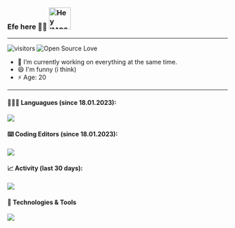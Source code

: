 ### Efe here 👋🏻 <img src="https://github.com/efebagri/EfeBagri/blob/main/mona-whisper.gif" height="50px" width="50px" alt="Hey IMG?" />
---

![visitors](https://visitor-badge.laobi.icu/badge?page_id=efebagri.efebagri)
![Open Source Love](https://badges.frapsoft.com/os/v1/open-source.svg?v=102)

- 🔭 I’m currently working on everything at the same time.
- 😄 I'm funny (i think)
- ⚡ Age: 20

---

#### 🧑🏻‍💻 Languagues (since 18.01.2023):

<img src="https://wakatime.com/share/@A1m2e3k4/6c0a2631-d162-4758-a341-d7df285e8539.png" />

#### ⌨️ Coding Editors (since 18.01.2023):

<img src="https://wakatime.com/share/@A1m2e3k4/a7a9f877-cdaf-4927-aac2-dd696054f25b.png" />

#### 📈 Activity (last 30 days):

<img src="https://wakatime.com/share/@A1m2e3k4/a0517b96-91c0-4c4b-8046-45c649428f57.png" />

#### 🔧 Technologies & Tools

<img src="https://wakatime.com/share/@A1m2e3k4/931bbd10-6dce-40c6-b254-19f08f20c417.png" />
